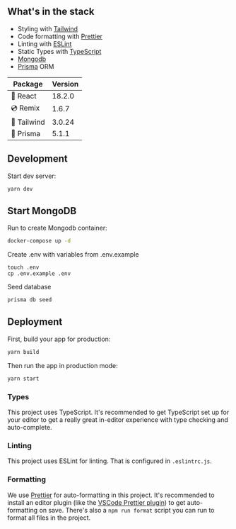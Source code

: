 ## What's in the stack

- Styling with [Tailwind](https://tailwindcss.com/)
- Code formatting with [Prettier](https://prettier.io)
- Linting with [ESLint](https://eslint.org)
- Static Types with [TypeScript](https://typescriptlang.org)
- [Mongodb](https://www.mongodb.com/)
- [Prisma](https://www.prisma.io/) ORM

| Package     | Version |
|-------------|---------|
| 🚀 React    | 18.2.0  |
| 💿 Remix    | 1.6.7   |
| 💨 Tailwind | 3.0.24  |
| 🚀 Prisma   | 5.1.1   |


## Development
      
Start dev server:

```sh
yarn dev
```

## Start MongoDB

Run to create Mongodb container:

```sh
docker-compose up -d
```

Create .env with variables from .env.example

```shell
touch .env
cp .env.example .env
```

Seed database

```sh
prisma db seed
```

## Deployment

First, build your app for production:

```sh
yarn build
```

Then run the app in production mode:

```sh
yarn start
```

### Types

This project uses TypeScript. It's recommended to get TypeScript set up for your editor to get a really great in-editor experience with type checking and auto-complete.

### Linting

This project uses ESLint for linting. That is configured in `.eslintrc.js`.

### Formatting

We use [Prettier](https://prettier.io/) for auto-formatting in this project. It's recommended to install an editor plugin (like the [VSCode Prettier plugin](https://marketplace.visualstudio.com/items?itemName=esbenp.prettier-vscode)) to get auto-formatting on save. There's also a `npm run format` script you can run to format all files in the project.
